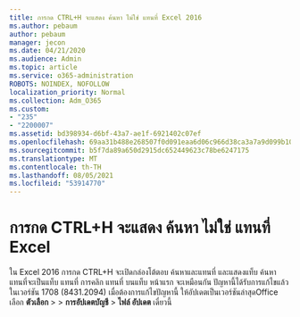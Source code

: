 ```yaml
---
title: การกด CTRL+H จะแสดง ค้นหา ไม่ใช่ แทนที่ Excel 2016
ms.author: pebaum
author: pebaum
manager: jecon
ms.date: 04/21/2020
ms.audience: Admin
ms.topic: article
ms.service: o365-administration
ROBOTS: NOINDEX, NOFOLLOW
localization_priority: Normal
ms.collection: Adm_O365
ms.custom:
- "235"
- "2200007"
ms.assetid: bd398934-d6bf-43a7-ae1f-6921402c07ef
ms.openlocfilehash: 69aa31b488e268507f0d091eaa6d06c966d38ca3a7a9d099b10886e1954b956b
ms.sourcegitcommit: b5f7da89a650d2915dc652449623c78be6247175
ms.translationtype: MT
ms.contentlocale: th-TH
ms.lasthandoff: 08/05/2021
ms.locfileid: "53914770"
---
```

# <a name="ctrlh-shows-find-not-replace-in-excel"></a>การกด CTRL+H จะแสดง ค้นหา ไม่ใช่ แทนที่ Excel

ใน Excel 2016 การกด CTRL+H จะเปิดกล่องโต้ตอบ ค้นหาและแทนที่ และแสดงแท็บ ค้นหา แทนที่จะเป็นแท็บ แทนที่ การคลิก แทนที่ บนแท็บ หน้าแรก จะเหมือนกัน ปัญหานี้ได้รับการแก้ไขแล้วในเวอร์ชัน 1708 (8431.2094) เมื่อต้องการแก้ไขปัญหานี้ ให้อัปเดตเป็นเวอร์ชันล่าสุดOffice เลือก **ตัวเลือก** \>  \> **การอัปเดตบัญชี** \> **ไฟล์ อัปเดต** เดี๋ยวนี้
  